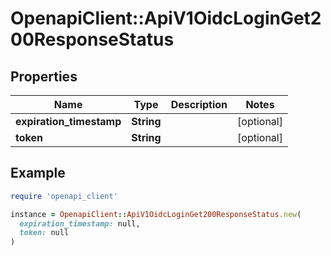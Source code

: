 # OpenapiClient::ApiV1OidcLoginGet200ResponseStatus

## Properties

| Name | Type | Description | Notes |
| ---- | ---- | ----------- | ----- |
| **expiration_timestamp** | **String** |  | [optional] |
| **token** | **String** |  | [optional] |

## Example

```ruby
require 'openapi_client'

instance = OpenapiClient::ApiV1OidcLoginGet200ResponseStatus.new(
  expiration_timestamp: null,
  token: null
)
```

